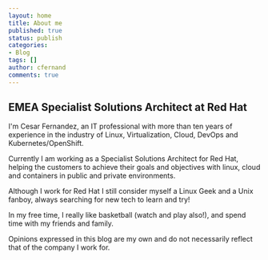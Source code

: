 ```yaml
---
layout: home
title: About me
published: true
status: publish
categories:
- Blog
tags: []
author: cfernand
comments: true
---
```


## EMEA Specialist Solutions Architect at Red Hat

I'm Cesar Fernandez, an IT professional with more than ten years of experience in the industry of Linux, Virtualization, Cloud, DevOps and Kubernetes/OpenShift.

Currently I am working as a Specialist Solutions Architect for Red Hat, helping the customers to achieve their goals and objectives with linux, cloud and containers in public and private environments.

Although I work for Red Hat I still consider myself a Linux Geek and a Unix fanboy, always searching for new tech to learn and try!

In my free time, I really like basketball (watch and play also!), and spend time with my friends and family.

Opinions expressed in this blog are my own and do not necessarily reflect that of the company I work for.

